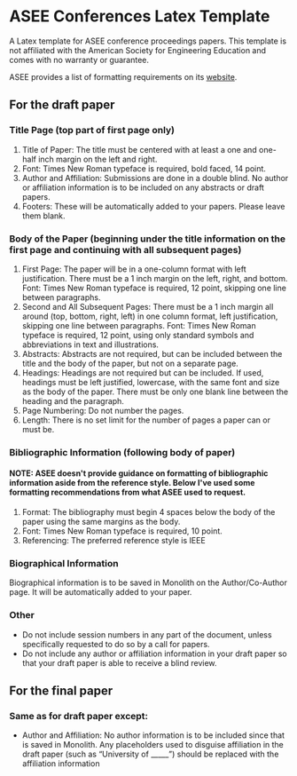 ASEE Conferences Latex Template
===============================

A Latex template for ASEE conference proceedings papers. This template is not affiliated with the American Society for Engineering Education and comes with no warranty or guarantee.

ASEE provides a list of formatting requirements on its [website](http://www.asee.org/conferences-and-events/conferences).


## For the draft paper
### Title Page (top part of first page only)
1. Title of Paper: The title must be centered with at least a one and one-half inch margin on the 
left and right.
2. Font: Times New Roman typeface is required, bold faced, 14 point.
3. Author and Affiliation: Submissions are done in a double blind. No author or affiliation 
information is to be included on any abstracts or draft papers.
4. Footers: These will be automatically added to your papers. Please leave them blank.

### Body of the Paper (beginning under the title information on the first page and continuing with all subsequent pages)
1. First Page: The paper will be in a one-column format with left justification.
There must be a 1 inch margin on the left, right, and bottom.
Font: Times New Roman typeface is required, 12 point, skipping one line between paragraphs.
2. Second and All Subsequent Pages: There must be a 1 inch margin all around (top, bottom, 
right, left) in one column format, left justification, skipping one line between paragraphs.
Font: Times New Roman typeface is required, 12 point, using only standard symbols and 
abbreviations in text and illustrations.
3. Abstracts: Abstracts are not required, but can be included between the title and the body of the 
paper, but not on a separate page.
4. Headings: Headings are not required but can be included. If used, headings must be left 
justified, lowercase, with the same font and size as the body of the paper. There must be only 
one blank line between the heading and the paragraph.
5. Page Numbering: Do not number the pages.
6. Length: There is no set limit for the number of pages a paper can or must be.

### Bibliographic Information (following body of paper)
#### NOTE: ASEE doesn't provide guidance on formatting of bibliographic information aside from the reference style. Below I've used some formatting recommendations from what ASEE used to request.
1. Format: The bibliography must begin 4 spaces below the body of the paper using the same 
margins as the body.
2. Font: Times New Roman typeface is required, 10 point.
3. Referencing: The preferred reference style is IEEE

### Biographical Information
Biographical information is to be saved in Monolith on the Author/Co-Author page. It will be 
automatically added to your paper.

### Other
* Do not include session numbers in any part of the document, unless specifically requested to 
do so by a call for papers.
* Do not include any author or affiliation information in your draft paper so that your draft paper 
is able to receive a blind review.


## For the final paper
### Same as for draft paper except:
* Author and Affiliation: No author information is to be included since that is saved in Monolith. 
Any placeholders used to disguise affiliation in the draft paper (such as “University of _____”) 
should be replaced with the affiliation information

